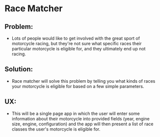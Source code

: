# Race Matcher

## Problem:
- Lots of people would like to get involved with the great sport of motorcycle racing,
but they're not sure what specific races their particular motorcycle is eligible for, and they 
ultimately end up not racing.

## Solution:
- Race matcher will solve this problem by telling you what kinds of races your motorcycle is eligible for
based on a few simple parameters.

## UX:
- This will be a single page app in which the user will enter some information about their motorcycle into provided fields 
(year, engine size, engine, configuration) and the app will then present a list of race classes the user's motorcycle is
eligible for.
